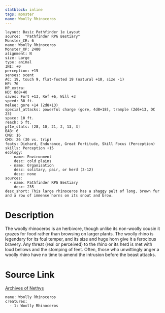 ```yaml
---
statblock: inline
tags: monster
name: Woolly Rhinoceros
---
```

```statblock
layout: Basic Pathfinder 1e Layout
source:  "Pathfinder RPG Bestiary"
Monster_CR: 6
name: Woolly Rhinoceros
Monster_XP: 2400
alignment: N
size: Large
type: animal
INI: +0
perception: +15
senses: scent
AC: 19, touch 9, flat-footed 19 (natural +10, size -1)
HP: 76
HP_extra: 
HD: 8d8+40
saves: Fort +13, Ref +6, Will +3
speed: 30 ft.
melee: gore +14 (2d8+13)
special_attacks: powerful charge (gore, 4d8+18), trample (2d6+13, DC 23)
space: 10 ft.
reach: 5 ft.
pf1e_stats: [28, 10, 21, 2, 13, 3]
BAB: 6
CMB: 16
CMD: 26 (30 vs. trip)
feats: Diehard, Endurance, Great Fortitude, Skill Focus (Perception)
skills: Perception +15
ecology:
  - name: Environment
    desc: cold plains
  - name: Organisation
    desc: solitary, pair, or herd (3-12)
    desc: none
sources:
  - name: Pathfinder RPG Bestiary
    desc: 235
desc_short: This large rhinoceros has a shaggy pelt of long, brown fur and a row of immense horns on its snout and brow.
```
# Description
The woolly rhinoceros is an herbivore, though unlike its non-woolly cousin it grazes for food rather than browsing on larger plants. The woolly rhino is legendary for its foul temper, and its size and huge horn give it a ferocious bravery. Any threat (real or perceived) to the rhino or its herd is met with loud bellows and the stomping of feet. Often, those who unwittingly anger a woolly rhino have no time to amend the intrusion before the beast attacks.
# Source Link
[Archives of Nethys](https://aonprd.com/MonsterDisplay.aspx?ItemName=Woolly%20Rhinoceros)
```encounter-table
name: Woolly Rhinoceros
creatures:
  - 1: Woolly Rhinoceros
```
